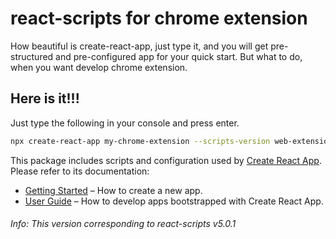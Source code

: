 # react-scripts for chrome extension

How beautiful is create-react-app, just type it, and you will get pre-structured and pre-configured app for your quick start. But what to do, when you want develop chrome extension. 

## Here is it!!!

Just type the following in your console and press enter.

```sh
npx create-react-app my-chrome-extension --scripts-version web-extension --template web-extension-typescript
```



This package includes scripts and configuration used by [Create React App](https://github.com/facebook/create-react-app).
Please refer to its documentation:

- [Getting Started](https://facebook.github.io/create-react-app/docs/getting-started) – How to create a new app.
- [User Guide](https://facebook.github.io/create-react-app/) – How to develop apps bootstrapped with Create React App.

###### Info: This version corresponding to react-scripts v5.0.1